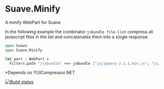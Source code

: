 # Suave.Minify
A minify WebPart for Suave

In the following example the combinator `jsbundle file-list` compress all javascript files in the list and concatenates them into a single response.

```fsharp
open Suave
open Suave.Minify

let part : WebPart =
  Filters.path "/jsbundle" >=> jsBundle ["js/jquery-3.1.1.min.js"; "js/chess.js"; "js/app.js"]
```

*Depends on YUICompressor.NET


[![Build status](https://ci.appveyor.com/api/projects/status/ny7hk6bo7gv9s97m?svg=true)](https://ci.appveyor.com/project/AdemarGonzalez/suave-minify)

